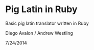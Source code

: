 Pig Latin in Ruby 
================

Basic pig latin translator written in Ruby

Diego Avalon / Andrew Westling

7/24/2014
